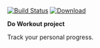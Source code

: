[![Build Status](https://travis-ci.org/PetroRavlinko/dw-services.svg?branch=master)](https://travis-ci.org/PetroRavlinko/dw-services)
[ ![Download](https://api.bintray.com/packages/ravlinko/snapshots/dw-services/images/download.svg) ](https://bintray.com/ravlinko/snapshots/dw-services/_latestVersion)

**Do Workout project**

Track your personal progress.